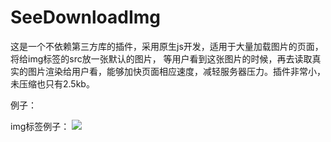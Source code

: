 # SeeDownloadImg

这是一个不依赖第三方库的插件，采用原生js开发，适用于大量加载图片的页面，将给img标签的src放一张默认的图片，
等用户看到这张图片的时候，再去读取真实的图片渲染给用户看，能够加快页面相应速度，减轻服务器压力。插件非常小，未压缩也只有2.5kb。


例子：
<script type="text/javascript">
new SeeDownloadImg('[data-lz-src]', {
	top: 10, //元素在顶部伸出的高度
	bottom: 10, //元素在底部伸出的高度
	updateTag: true, //页面滚动后是否更新标签，比如ajax插入新的数据，需要重新更新标签
	fnLoadImg: function (obj) { //图片加载完成后执行方法，根据此api可以在图片加载完成后实现css3动画渲染等
		obj.style.cssText = '-webkit-animation: fadeIn 0.5s ease 0.2s 1 both;animation: fadeIn 0.8s ease 0.2s 1 both;';
	}
});
</script>

img标签例子：
 <img data-lz-src="真实的图片地址" src="默认图片地址">
